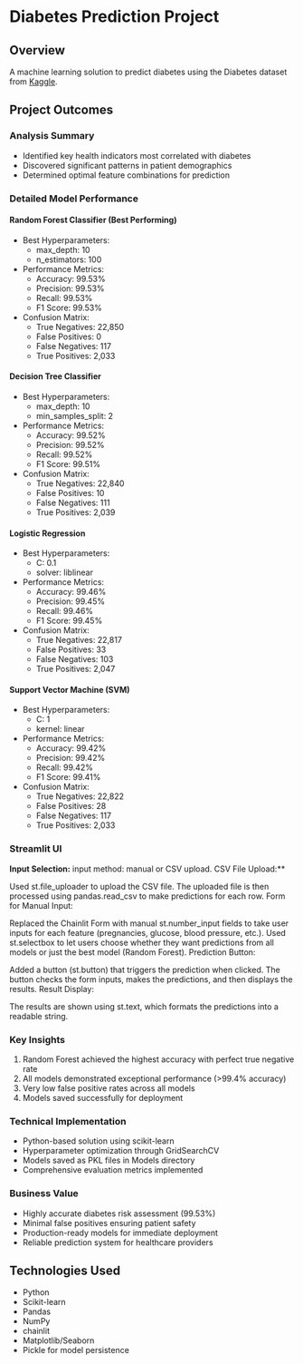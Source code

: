 # Diabetes Prediction Project

## Overview
A machine learning solution to predict diabetes using the Diabetes dataset from [Kaggle](https://www.kaggle.com/datasets/iammustafatz/diabetes-prediction-dataset).

## Project Outcomes

### Analysis Summary
- Identified key health indicators most correlated with diabetes
- Discovered significant patterns in patient demographics
- Determined optimal feature combinations for prediction

### Detailed Model Performance

#### Random Forest Classifier (Best Performing)
- Best Hyperparameters: 
    - max_depth: 10
    - n_estimators: 100
- Performance Metrics:
    - Accuracy: 99.53%
    - Precision: 99.53%
    - Recall: 99.53%
    - F1 Score: 99.53%
- Confusion Matrix:
    - True Negatives: 22,850
    - False Positives: 0
    - False Negatives: 117
    - True Positives: 2,033

#### Decision Tree Classifier
- Best Hyperparameters:
    - max_depth: 10
    - min_samples_split: 2
- Performance Metrics:
    - Accuracy: 99.52%
    - Precision: 99.52%
    - Recall: 99.52%
    - F1 Score: 99.51%
- Confusion Matrix:
    - True Negatives: 22,840
    - False Positives: 10
    - False Negatives: 111
    - True Positives: 2,039

#### Logistic Regression
- Best Hyperparameters:
    - C: 0.1
    - solver: liblinear
- Performance Metrics:
    - Accuracy: 99.46%
    - Precision: 99.45%
    - Recall: 99.46%
    - F1 Score: 99.45%
- Confusion Matrix:
    - True Negatives: 22,817
    - False Positives: 33
    - False Negatives: 103
    - True Positives: 2,047

#### Support Vector Machine (SVM)
- Best Hyperparameters:
    - C: 1
    - kernel: linear
- Performance Metrics:
    - Accuracy: 99.42%
    - Precision: 99.42%
    - Recall: 99.42%
    - F1 Score: 99.41%
- Confusion Matrix:
    - True Negatives: 22,822
    - False Positives: 28
    - False Negatives: 117
    - True Positives: 2,033

### Streamlit UI
**Input Selection:**
input method: manual or CSV upload.
CSV File Upload:**

Used st.file_uploader to upload the CSV file. The uploaded file is then processed using pandas.read_csv to make predictions for each row.
Form for Manual Input:

Replaced the Chainlit Form with manual st.number_input fields to take user inputs for each feature (pregnancies, glucose, blood pressure, etc.).
Used st.selectbox to let users choose whether they want predictions from all models or just the best model (Random Forest).
Prediction Button:

Added a button (st.button) that triggers the prediction when clicked. The button checks the form inputs, makes the predictions, and then displays the results.
Result Display:

The results are shown using st.text, which formats the predictions into a readable string.

### Key Insights
1. Random Forest achieved the highest accuracy with perfect true negative rate
2. All models demonstrated exceptional performance (>99.4% accuracy)
3. Very low false positive rates across all models
4. Models saved successfully for deployment

### Technical Implementation
- Python-based solution using scikit-learn
- Hyperparameter optimization through GridSearchCV
- Models saved as PKL files in Models directory
- Comprehensive evaluation metrics implemented

### Business Value
- Highly accurate diabetes risk assessment (99.53%)
- Minimal false positives ensuring patient safety
- Production-ready models for immediate deployment
- Reliable prediction system for healthcare providers

## Technologies Used
- Python
- Scikit-learn
- Pandas
- NumPy
- chainlit
- Matplotlib/Seaborn
- Pickle for model persistence
